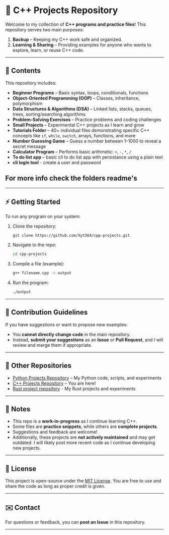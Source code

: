 # 🧠 C++ Projects Repository

Welcome to my collection of **C++ programs and practice files**!
This repository serves two main purposes:

1. **Backup** – Keeping my C++ work safe and organized.
2. **Learning & Sharing** – Providing examples for anyone who wants to explore, learn, or reuse C++ code.

---

## 📂 Contents

This repository includes:

* **Beginner Programs** – Basic syntax, loops, conditionals, functions
* **Object-Oriented Programming (OOP)** – Classes, inheritance, polymorphism
* **Data Structures & Algorithms (DSA)** – Linked lists, stacks, queues, trees, sorting/searching algorithms
* **Problem-Solving Exercises** – Practice problems and coding challenges
* **Small Projects** – Experimental C++ projects as I learn and grow
* **Tutorials Folder** – 40+ individual files demonstrating specific C++ concepts like `if`, `while`, `switch`, arrays, functions, and more
* **Number Guessing Game** – Guess a number between 1–1000 to reveal a secret message
* **Calculator Program** – Performs basic arithmetic: `+`, `-`, `*`, `/`
* **To do list app** – basic cli to do list app with persistance using a plain text
* **cli login tool** - create a user and password

## For more info check the folders readme's

---

## ⚡ Getting Started

To run any program on your system:

1. Clone the repository:

   ```
   git clone https://github.com/Xyt564/cpp-projects.git
   ```
2. Navigate to the repo:

   ```bash
   cd cpp-projects
   ```
3. Compile a file (example):

   ```bash
   g++ filename.cpp -o output
   ```
4. Run the program:

   ```bash
   ./output
   ```

---

## 📢 Contribution Guidelines

If you have suggestions or want to propose new examples:

* You **cannot directly change code** in the main repository.
* Instead, **submit your suggestions** as an **Issue** or **Pull Request**, and I will review and merge them if appropriate.

---

## 🔗 Other Repositories

* [Python Projects Repository](https://github.com/Xyt564/python.git) – My Python code, scripts, and experiments
* [C++ Projects Repository](https://github.com/Xyt564/cpp-projects.git) – You are here!
* [Rust project repository](https://github.com/Xyt564/rust.git) - My Rust projects and experiments

---

## 📌 Notes

* This repo is a **work-in-progress** as I continue learning C++.
* Some files are **practice snippets**, while others are **complete projects**.
* Suggestions and feedback are welcome!
* Additionally, these projects are **not actively maintained** and may get outdated. I will likely post more recent code as I continue developing new projects.

---

## 📜 License

This project is open-source under the [MIT License](LICENSE).
You are free to use and share the code as long as proper credit is given.

---

## ✉️ Contact

For questions or feedback, you can **post an Issue** in this repository.

---
